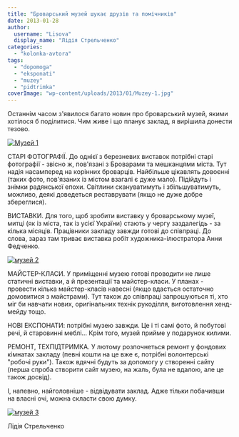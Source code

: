 ```yaml
---
title: "Броварський музей шукає друзів та помічників"
date: 2013-01-28
author: 
  username: "Lisova"
  display_name: "Лідія Стрельченко"
categories: 
  - "kolonka-avtora"
tags: 
  - "dopomoga"
  - "eksponati"
  - "muzey"
  - "pidtrimka"
coverImage: "wp-content/uploads/2013/01/Muzey-1.jpg"
---
```


Останнім часом з'явилося багато новин про броварський музей, якими хотілося б поділитися. Чим живе і що планує заклад, я вирішила донести тезово.

[![Музей 1](https://mpz.brovary.org/wp-content/uploads/2013/01/Muzey-1.jpg)](https://mpz.brovary.org/wp-content/uploads/2013/01/Muzey-1-1024x680.jpg)

СТАРІ ФОТОГРАФІЇ. До однієї з березневих виставок потрібні старі фотографії - звісно ж, пов'язані з Броварами та мешканцями міста. Тут надія насамперед на корінних броварців. Найбільше цікавлять довоєнні (таких фото, пов'язаних із містом взагалі є дуже мало). Підійдуть і знімки радянської епохи. Світлини скануватимуть і збільшуватимуть, можливо, деякі доведеться реставрувати (якщо не дуже добре збереглися).

ВИСТАВКИ. Для того, щоб зробити виставку у броварському музеї, митці (як із міста, так із усієї України) стають у чергу заздалегідь - за кілька місяців. Працівники закладу завжди готові до співпраці. До слова, зараз там триває виставка робіт художника-ілюстратора Анни Федченко.

[![музей 2](https://mpz.brovary.org/wp-content/uploads/2013/01/muzey-2.jpg)](https://mpz.brovary.org/wp-content/uploads/2013/01/muzey-2-680x1024.jpg)

МАЙСТЕР-КЛАСИ. У приміщенні музею готові проводити не лише статичні виставки, а й презентації та майстер-класи. У планах - провести кілька майстер-класів навесні (якщо вдасться остаточно домовитися з майстрами). Тут також до співпраці запрошуються ті, хто міг би навчати нових, оригінальних технік рукоділля, виготовлення хенд-мейду тощо.

НОВІ ЕКСПОНАТИ: потрібні музею завжди. Це і ті самі фото, й побутові речі, й старовинні меблі... Крім того, музей прийме у подарунок килими.

РЕМОНТ, ТЕХПІДТРИМКА. У лютому розпочнеться ремонт у фондових кімнатах закладу (певні кошти на це вже є, потрібні волонтерські "робочі руки"). Також вдячні будуть за допомогу у створенні сайту (перша спроба створити сайт музею, на жаль, була не вдалою, але це також досвід).

І, напевно, найголовніше - відвідувати заклад. Адже тільки побачивши на власні очі, можна скласти свою думку.

[![музей 3](https://mpz.brovary.org/wp-content/uploads/2013/01/muzey-3.jpg)](https://mpz.brovary.org/wp-content/uploads/2013/01/muzey-3-1024x680.jpg)

Лідія Стрельченко
